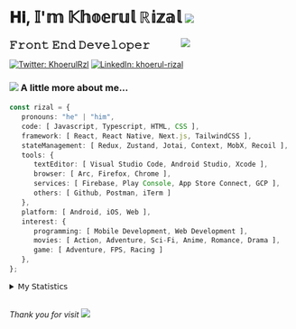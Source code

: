 <h1> 𝐇𝐢, 𝕀'𝕞 𝕂𝕙𝕠𝕖𝕣𝕦𝕝 ℝ𝕚𝕫𝕒𝕝 <img src="https://media.giphy.com/media/mGcNjsfWAjY5AEZNw6/giphy.gif" width="50"></h1>
<img align='right' src="https://media.giphy.com/media/v1.Y2lkPTc5MGI3NjExOWI2ajR2NGJubzBsZHFuaHMwajRrcDNsNXJwOG8yb3F0NjhkNXF4OSZlcD12MV9pbnRlcm5hbF9naWZfYnlfaWQmY3Q9cw/fkZukR450RQ1qnGaq9/giphy.gif" width="200">
<strong style="font-size:20px;">𝙵𝚛𝚘𝚗𝚝 𝙴𝚗𝚍 𝙳𝚎𝚟𝚎𝚕𝚘𝚙𝚎𝚛</strong>
</p></em>

[![Twitter: KhoerulRzl](https://img.shields.io/twitter/follow/KhoerulRzl?style=social)](https://twitter.com/KhoerulRzl)
[![LinkedIn: khoerul-rizal](https://img.shields.io/badge/khoerul--rizal-blue?style=flat-square&logo=Linkedin&logoColor=white&link=https://www.linkedin.com/in/khoerul-rizal/)](https://www.linkedin.com/in/khoerul-rizal/)

### <img src="https://media.giphy.com/media/VgCDAzcKvsR6OM0uWg/giphy.gif" width="50"> A little more about me...

```typescript
const rizal = {
   pronouns: "he" | "him",
   code: [ Javascript, Typescript, HTML, CSS ],
   framework: [ React, React Native, Next.js, TailwindCSS ],
   stateManagement: [ Redux, Zustand, Jotai, Context, MobX, Recoil ],
   tools: {
      textEditor: [ Visual Studio Code, Android Studio, Xcode ],
      browser: [ Arc, Firefox, Chrome ],
      services: [ Firebase, Play Console, App Store Connect, GCP ],
      others: [ Github, Postman, iTerm ]
   },
   platform: [ Android, iOS, Web ],
   interest: {
      programming: [ Mobile Development, Web Development ],
      movies: [ Action, Adventure, Sci-Fi, Anime, Romance, Drama ],
      game: [ Adventure, FPS, Racing ]
   },
};
```

<details>
  <summary>𝖬𝗒 𝖲𝗍𝖺𝗍𝗂𝗌𝗍𝗂𝖼𝗌</summary><br/>
   
<!--START_SECTION:waka-->
![Code Time](http://img.shields.io/badge/Code%20Time-162%20hrs%2049%20mins-blue)

![Profile Views](http://img.shields.io/badge/Profile%20Views-1-blue)

**🐱 My GitHub Data** 

> 📦 161.6 kB Used in GitHub's Storage 
 > 
> 🏆 699 Contributions in the Year 2024
 > 
> 💼 Opted to Hire
 > 
> 📜 31 Public Repositories 
 > 
> 🔑 6 Private Repositories 
 > 
**I'm an Early 🐤** 

```text
🌞 Morning                9725 commits        █████████░░░░░░░░░░░░░░░░   34.89 % 
🌆 Daytime                12221 commits       ███████████░░░░░░░░░░░░░░   43.84 % 
🌃 Evening                5804 commits        █████░░░░░░░░░░░░░░░░░░░░   20.82 % 
🌙 Night                  124 commits         ░░░░░░░░░░░░░░░░░░░░░░░░░   00.44 % 
```
📅 **I'm Most Productive on Tuesday** 

```text
Monday                   5570 commits        █████░░░░░░░░░░░░░░░░░░░░   19.98 % 
Tuesday                  6178 commits        ██████░░░░░░░░░░░░░░░░░░░   22.16 % 
Wednesday                4597 commits        ████░░░░░░░░░░░░░░░░░░░░░   16.49 % 
Thursday                 5372 commits        █████░░░░░░░░░░░░░░░░░░░░   19.27 % 
Friday                   4040 commits        ████░░░░░░░░░░░░░░░░░░░░░   14.49 % 
Saturday                 911 commits         █░░░░░░░░░░░░░░░░░░░░░░░░   03.27 % 
Sunday                   1206 commits        █░░░░░░░░░░░░░░░░░░░░░░░░   04.33 % 
```


📊 **This Week I Spent My Time On** 

```text
🕑︎ Time Zone: Asia/Jakarta

💬 Programming Languages: 
TypeScript               20 hrs 52 mins      ███████████░░░░░░░░░░░░░░   44.02 % 
Other                    11 hrs 14 mins      ██████░░░░░░░░░░░░░░░░░░░   23.73 % 
JavaScript               5 hrs 50 mins       ███░░░░░░░░░░░░░░░░░░░░░░   12.32 % 
Figma Design             4 hrs 25 mins       ██░░░░░░░░░░░░░░░░░░░░░░░   09.34 % 
JSON                     2 hrs 10 mins       █░░░░░░░░░░░░░░░░░░░░░░░░   04.59 % 

🔥 Editors: 
VS Code                  32 hrs 15 mins      █████████████████░░░░░░░░   68.04 % 
Slack                    7 hrs 41 mins       ████░░░░░░░░░░░░░░░░░░░░░   16.23 % 
Figma                    4 hrs 25 mins       ██░░░░░░░░░░░░░░░░░░░░░░░   09.34 % 
Terminal                 2 hrs 38 mins       █░░░░░░░░░░░░░░░░░░░░░░░░   05.57 % 
Xcode                    16 mins             ░░░░░░░░░░░░░░░░░░░░░░░░░   00.59 % 

💻 Operating System: 
Mac                      47 hrs 24 mins      █████████████████████████   100.00 % 
```

**I Mostly Code in JavaScript** 

```text
JavaScript               41 repos            ██████████████████░░░░░░░   71.93 % 
TypeScript               9 repos             ████░░░░░░░░░░░░░░░░░░░░░   15.79 % 
Go                       2 repos             █░░░░░░░░░░░░░░░░░░░░░░░░   03.51 % 
Jupyter Notebook         1 repo              ░░░░░░░░░░░░░░░░░░░░░░░░░   01.75 % 
Java                     1 repo              ░░░░░░░░░░░░░░░░░░░░░░░░░   01.75 % 
```



**Timeline**

![Lines of Code chart](https://raw.githubusercontent.com/khoerulrizal/khoerulrizal/main/assets/bar_graph.png)


 Last Updated on 02/06/2024 00:43:09 UTC
<!--END_SECTION:waka-->
</details>
<br/>

<em>Thank you for visit</em> <img src="https://media.giphy.com/media/v1.Y2lkPTc5MGI3NjExcHdvNm1qZWtjaGw0ZjdwM3Z3NnY2dHlueTVuODBta2FiY20wM2YybSZlcD12MV9pbnRlcm5hbF9naWZfYnlfaWQmY3Q9cw/tV25tpdKqdFa9x81k2/giphy.gif" width="40">
